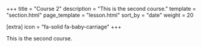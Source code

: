 +++
title = "Course 2"
description = "This is the second course."
template = "section.html"
page_template = "lesson.html"
sort_by = "date"
weight = 20

[extra]
icon = "fa-solid fa-baby-carriage"
+++

This is the second course.